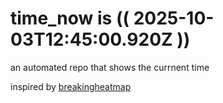 # time_now is (( 2025-10-03T12:45:00.920Z ))

an automated repo that shows the currnent time

inspired by [breakingheatmap](https://github.com/breakingheatmap/breakingheatmap)